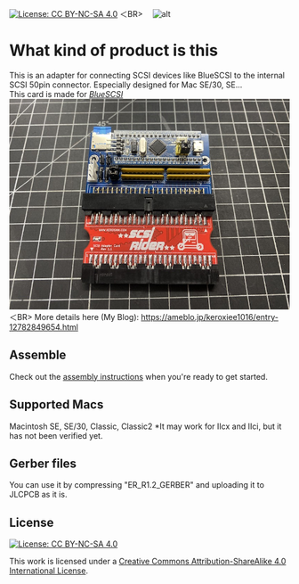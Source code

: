 [![License: CC BY-NC-SA 4.0](https://img.shields.io/badge/License-CC%20BY--NC--SA%204.0-lightgrey.svg)](https://creativecommons.org/licenses/by-nc-sa/4.0/)
＜BR>
　![alt](images/IMG_4263.jpg)
# What kind of product is this
This is an adapter for connecting SCSI devices like BlueSCSI to the internal SCSI 50pin connector.
Especially designed for Mac SE/30, SE...
<BR>
  This card is made for
*[BlueSCSI](https://github.com/erichelgeson/BlueSCSI)*
<BR>
  ![alt](images/IMG_4259.jpg)
＜BR>
More details here (My Blog):
  https://ameblo.jp/keroxiee1016/entry-12782849654.html

## Assemble

Check out the [assembly instructions](Assembly/README.md) when you're ready to get started.

## Supported Macs

Macintosh SE, SE/30, Classic, Classic2 *It may work for IIcx and IIci, but it has not been verified yet.

## Gerber files

You can use it by compressing "ER_R1.2_GERBER" and uploading it to JLCPCB as it is.

## License

[![License: CC BY-NC-SA 4.0](https://img.shields.io/badge/License-CC%20BY--NC--SA%204.0-lightgrey.svg)](https://creativecommons.org/licenses/by-nc-sa/4.0/)

This work is licensed under a
[Creative Commons Attribution-ShareAlike 4.0 International License](https://creativecommons.org/licenses/by-nc-sa/4.0/).
